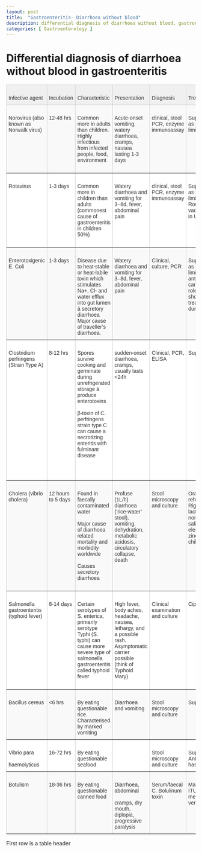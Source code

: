 ```yaml
---
layout: post
title:  "Gastroenteritis- Diarrhoea without blood"
description: differential diagnosis of diarrhoea without blood, gastroenteritis
categories: [ Gastroenterology ]
---
```

# Differential diagnosis of diarrhoea without blood in gastroenteritis

<style type="text/css">
.tg  {border-collapse:collapse;border-color:#ccc;border-spacing:0;}
.tg td{background-color:#fff;border-color:#ccc;border-style:solid;border-width:1px;color:#333;
  font-family:Arial, sans-serif;font-size:14px;overflow:hidden;padding:10px 5px;word-break:normal;}
.tg th{background-color:#f0f0f0;border-color:#ccc;border-style:solid;border-width:1px;color:#333;
  font-family:Arial, sans-serif;font-size:14px;font-weight:normal;overflow:hidden;padding:10px 5px;word-break:normal;}
.tg .tg-0pky{border-color:inherit;text-align:left;vertical-align:top}
.tg .tg-btxf{background-color:#f9f9f9;border-color:inherit;text-align:left;vertical-align:top}
</style>
<table class="tg">
<thead>
  <tr>
    <th class="tg-0pky">   <br>Infective agent   </th>
    <th class="tg-0pky">   <br>Incubation    </th>
    <th class="tg-0pky">   <br>Characteristic   </th>
    <th class="tg-0pky">   <br>Presentation   </th>
    <th class="tg-0pky">   <br>Diagnosis    </th>
    <th class="tg-0pky">   <br>Treatment   </th>
  </tr>
</thead>
<tbody>
  <tr>
    <td class="tg-btxf">   <br>Norovirus (also known as Norwalk virus)   </td>
    <td class="tg-btxf">   <br>12-48 hrs<br>   <br> <br>   <br>    </td>
    <td class="tg-btxf">   <br>Common more in adults than children. Highly   infectious from infected people, food, environment <br>   <br>    </td>
    <td class="tg-btxf">   <br>Acute-onset   vomiting, watery diarrhoea, cramps, nausea lasting 1-3 days   </td>
    <td class="tg-btxf">   <br>clinical, stool PCR,   enzyme immunoassay   </td>
    <td class="tg-btxf">   <br>Supportive as self-limiting   </td>
  </tr>
  <tr>
    <td class="tg-0pky">   <br>Rotavirus   </td>
    <td class="tg-0pky">   <br>1-3 days   </td>
    <td class="tg-0pky">   <br>Common more in children than adults   (commonest cause of gastroenteritis in children 50%) <br>   <br>    </td>
    <td class="tg-0pky">   <br>Watery diarrhoea and   vomiting for 3–8d, fever, abdominal pain   </td>
    <td class="tg-0pky">   <br>clinical, stool PCR,   enzyme immunoassay   </td>
    <td class="tg-0pky">   <br>Supportive as self-limiting, Routine   vaccination in UK   </td>
  </tr>
  <tr>
    <td class="tg-btxf">   <br>Enterotoxigenic E. Coli   </td>
    <td class="tg-btxf">   <br>1-3 days   </td>
    <td class="tg-btxf">   <br>Disease due to   heat-stable or heat-labile toxin which stimulates Na+, Cl- and   water efflux into gut lumen à secretory diarrhoea Major   cause of traveller’s diarrhoea.   </td>
    <td class="tg-btxf">   <br>Watery diarrhoea and   vomiting for 3–8d, fever, abdominal pain   </td>
    <td class="tg-btxf">   <br>Clinical, culture, PCR   </td>
    <td class="tg-btxf">   <br>Supportive as self-limiting but   antibiotics can have a role in shortening treatment duration   </td>
  </tr>
  <tr>
    <td class="tg-0pky">   <br>Clostridium perfringens (Strain Type A)   </td>
    <td class="tg-0pky">   <br>8-12 hrs   </td>
    <td class="tg-0pky">   <br>Spores survive   cooking and germinate during unrefrigerated storage à produce enterotoxins<br>   <br>β‎-toxin of C. perfringens strain   type C can cause a necrotizing enteritis with fulminant   disease<br>   <br> <br>   <br>    </td>
    <td class="tg-0pky">   <br>sudden-onset   diarrhoea, cramps, usually lasts &lt;24h   </td>
    <td class="tg-0pky">   <br>Clinical, PCR, ELISA    </td>
    <td class="tg-0pky">   <br>Supportive   </td>
  </tr>
  <tr>
    <td class="tg-btxf">   <br>Cholera (vibrio cholera)    </td>
    <td class="tg-btxf">   <br>12 hours to 5 days   </td>
    <td class="tg-btxf">   <br>Found in faecally contaminated water<br>   <br>Major cause of   diarrhoea related mortality and morbidity worldwide <br>   <br>Causes secretory   diarrhoea <br>   <br>    </td>
    <td class="tg-btxf">   <br>Profuse (1L/h)   diarrhoea (‘rice-water’ stool), vomiting,   dehydration, metabolic acidosis, circulatory collapse, death<br>   <br>    </td>
    <td class="tg-btxf">   <br>Stool microscopy and culture   </td>
    <td class="tg-btxf">   <br>Oral rehydration,   Rigler’s lactate, normal saline, electrolytes, zinc in children   </td>
  </tr>
  <tr>
    <td class="tg-0pky">   <br>Salmonella gastroenteritis (typhoid   fever)    </td>
    <td class="tg-0pky">   <br>8-14 days   </td>
    <td class="tg-0pky">   <br>Certain serotypes of S.   enterica, primarily serotype Typhi (S. typhi) can cause   more severe type of salmonella gastroenteritis called typhoid fever<br>   <br>    </td>
    <td class="tg-0pky">   <br>High fever, body   aches, headache, nausea, lethargy, and a possible rash. Asymptomatic carrier   possible (think of Typhoid Mary)   </td>
    <td class="tg-0pky">   <br>Clinical examination and culture   </td>
    <td class="tg-0pky">   <br>Ciprofloxacin    </td>
  </tr>
  <tr>
    <td class="tg-btxf">   <br>Bacillus cereus   </td>
    <td class="tg-btxf">   <br>&lt;6 hrs   </td>
    <td class="tg-btxf">   <br>By eating   questionable rice. Characterised by marked vomiting    </td>
    <td class="tg-btxf">   <br>Diarrhoea and   vomiting    </td>
    <td class="tg-btxf">   <br>Stool microscopy and culture   </td>
    <td class="tg-btxf">   <br>Supportive    </td>
  </tr>
  <tr>
    <td class="tg-0pky">   <br>Vibrio para<br>   <br>haemolyticus   </td>
    <td class="tg-0pky">   <br>16-72 hrs   </td>
    <td class="tg-0pky">   <br>By eating   questionable seafood   </td>
    <td class="tg-0pky">   <br>    </td>
    <td class="tg-0pky">   <br>Stool microscopy and culture   </td>
    <td class="tg-0pky">   <br>Supportive.   Antibiotic has a role   </td>
  </tr>
  <tr>
    <td class="tg-btxf">   <br>Botulism   </td>
    <td class="tg-btxf">   <br>18-36 hrs   </td>
    <td class="tg-btxf">   <br>By eating   questionable canned food   </td>
    <td class="tg-btxf">   <br>Diarrhoea, abdominal<br>   <br>cramps, dry mouth,   diplopia, progressive paralysis   </td>
    <td class="tg-btxf">   <br>Serum/faecal C. Bolulinum toxin   </td>
    <td class="tg-btxf">   <br>Manage in ITU with   mechanical ventilation   </td>
  </tr>
</tbody>
</table>
First row is a table header 
